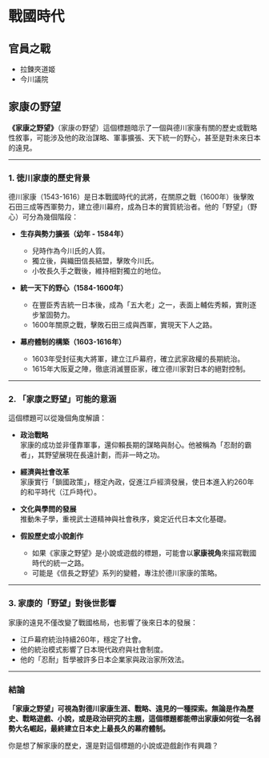 # 戰國時代

## 官員之戰

- 拉鍊夾道姬
- 今川議院

## 家康の野望

**《家康之野望》**（家康の野望）這個標題暗示了一個與德川家康有關的歷史或戰略性敘事，可能涉及他的政治謀略、軍事擴張、天下統一的野心，甚至是對未來日本的遠見。

---

### **1. 徳川家康的歷史背景**
德川家康（1543-1616）是日本戰國時代的武將，在關原之戰（1600年）後擊敗石田三成等西軍勢力，建立德川幕府，成為日本的實質統治者。他的「野望」（野心）可分為幾個階段：

- **生存與勢力擴張（幼年 - 1584年）**  
  - 兒時作為今川氏的人質。
  - 獨立後，與織田信長結盟，擊敗今川氏。
  - 小牧長久手之戰後，維持相對獨立的地位。

- **統一天下的野心（1584-1600年）**  
  - 在豐臣秀吉統一日本後，成為「五大老」之一，表面上輔佐秀賴，實則逐步鞏固勢力。
  - 1600年關原之戰，擊敗石田三成與西軍，實現天下人之路。

- **幕府體制的構築（1603-1616年）**  
  - 1603年受封征夷大將軍，建立江戶幕府，確立武家政權的長期統治。
  - 1615年大阪夏之陣，徹底消滅豐臣家，確立德川家對日本的絕對控制。

---

### **2. 「家康之野望」可能的意涵**
這個標題可以從幾個角度解讀：

- **政治戰略**  
  家康的成功並非僅靠軍事，還仰賴長期的謀略與耐心。他被稱為「忍耐的霸者」，其野望展現在長遠計劃，而非一時之功。

- **經濟與社會改革**  
  家康實行「鎖國政策」，穩定內政，促進江戶經濟發展，使日本進入約260年的和平時代（江戶時代）。

- **文化與學問的發展**  
  推動朱子學，重視武士道精神與社會秩序，奠定近代日本文化基礎。

- **假設歷史或小說創作**  
  - 如果《家康之野望》是小說或遊戲的標題，可能會以**家康視角**來描寫戰國時代的統一之路。
  - 可能是《信長之野望》系列的變體，專注於德川家康的策略。

---

### **3. 家康的「野望」對後世影響**
家康的遠見不僅改變了戰國格局，也影響了後來日本的發展：
- 江戶幕府統治持續260年，穩定了社會。
- 他的統治模式影響了日本現代政府與社會制度。
- 他的「忍耐」哲學被許多日本企業家與政治家所效法。

---

### **結論**
**「家康之野望」可視為對德川家康生涯、戰略、遠見的一種探索。無論是作為歷史、戰略遊戲、小說，或是政治研究的主題，這個標題都能帶出家康如何從一名弱勢大名崛起，最終建立日本史上最長久的幕府體制。**

你是想了解家康的歷史，還是對這個標題的小說或遊戲創作有興趣？
